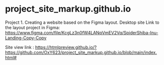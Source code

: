 # project_site_markup.github.io

Project 1. Creating a website based on the Figma layout.
Desktop site
Link to the layout project in Figma: 
https://www.figma.com/file/KcgLz3n0fW4LANqVmEV2Vq/SpiderShiba-Inu-Landing-Copy-Copy

Site view link :
https://htmlpreview.github.io/?https://github.com/OxY623/project_site_markup.github.io/blob/main/index.html#
